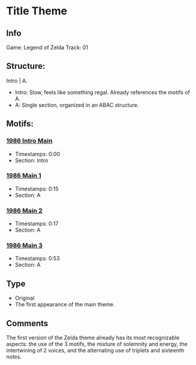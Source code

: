 # Title Theme

## Info

Game: Legend of Zelda
Track: 01

## Structure:
Intro | A.
- Intro: Slow, feels like something regal. Already references the motifs of A.
- A: Single section, organized in an ABAC structure.

## Motifs:

### [1986 Intro Main](/motifs/1986-IntroMain.md)
- Timestamps: 0:00
- Section: Intro

### [1986 Main 1](/motifs/1986-Main1.md)
- Timestamps: 0:15
- Section: A

### [1986 Main 2](/motifs/1986-Main2.md)
- Timestamps: 0:17
- Section: A

### [1986 Main 3](/motifs/1986-Main3.md)
- Timestamps: 0:53
- Section: A

## Type
- Original
- The first appearance of the main theme.

## Comments

The first version of the Zelda theme already has its most recognizable aspects: the use of the 3 motifs, the mixture of solemnity and energy, the intertwining of 2 voices, and the alternating use of triplets and sixteenth notes.